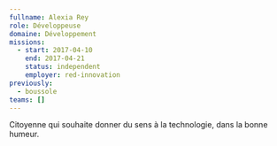 ```yaml
---
fullname: Alexia Rey
role: Développeuse
domaine: Développement
missions:
  - start: 2017-04-10
    end: 2017-04-21
    status: independent
    employer: red-innovation
previously:
  - boussole
teams: []
---
```

Citoyenne qui souhaite donner du sens à la technologie, dans la bonne humeur.